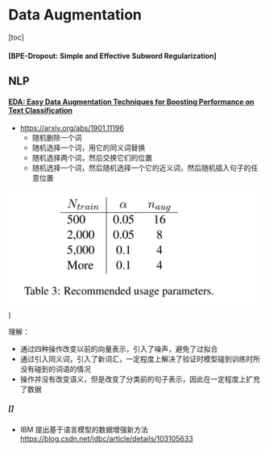 # Data Augmentation
[toc]

#### [BPE-Dropout: Simple and Effective Subword Regularization]


## NLP
#### [EDA: Easy Data Augmentation Techniques for Boosting Performance on Text Classification ](../resources/notes/d0001/DataAugNLP_201901_EDA__Easy_Data_Augmentation_Techniques_for_Boosting_Performance_onText_Classification_Tasks.md)
- https://arxiv.org/abs/1901.11196
    - 随机删除一个词
    - 随机选择一个词，用它的同义词替换
    - 随机选择两个词，然后交换它们的位置
    - 随机选择一个词，然后随机选择一个它的近义词，然后随机插入句子的任意位置

![](../resources/images/d0001/00201250123204322501.png))

理解：
- 通过四种操作改变以前的向量表示，引入了噪声，避免了过拟合
- 通过引入同义词，引入了新词汇，一定程度上解决了验证时模型碰到训练时所没有碰到的词语的情况
- 操作并没有改变语义，但是改变了分类前的句子表示，因此在一定程度上扩充了数据

##### []
- IBM 提出基于语言模型的数据增强新方法 https://blog.csdn.net/jdbc/article/details/103105633
